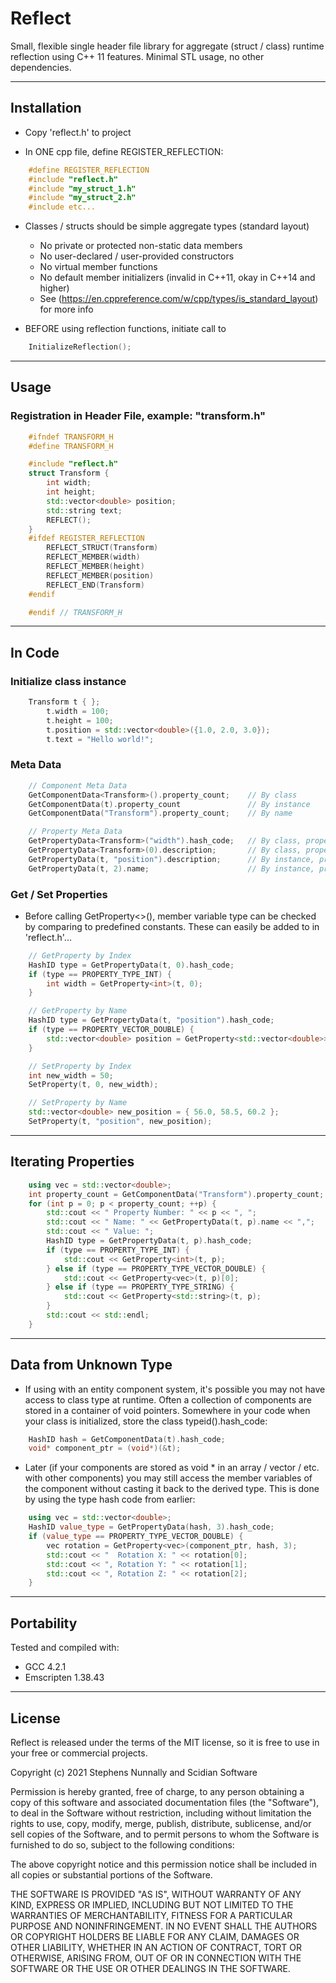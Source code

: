 # Reflect

Small, flexible single header file library for aggregate (struct / class) runtime reflection using C++ 11 features. Minimal STL usage, no other dependencies.

-----
## Installation
- Copy 'reflect.h' to project

- In ONE cpp file, define REGISTER_REFLECTION:
```cpp
    #define REGISTER_REFLECTION
    #include "reflect.h"
    #include "my_struct_1.h"
    #include "my_struct_2.h"
    #include etc...
```

- Classes / structs should be simple aggregate types (standard layout)
    - No private or protected non-static data members
    - No user-declared / user-provided constructors 
    - No virtual member functions
    - No default member initializers (invalid in C++11, okay in C++14 and higher)
    - See (https://en.cppreference.com/w/cpp/types/is_standard_layout) for more info 

- BEFORE using reflection functions, initiate call to 
```cpp
    InitializeReflection();
```


-----
## Usage
### Registration in Header File, example: "transform.h"
```cpp
    #ifndef TRANSFORM_H
    #define TRANSFORM_H

    #include "reflect.h"
    struct Transform {
        int width;        
        int height;
        std::vector<double> position;
        std::string text;
        REFLECT();
    }
    #ifdef REGISTER_REFLECTION
        REFLECT_STRUCT(Transform)
        REFLECT_MEMBER(width)
        REFLECT_MEMBER(height)
        REFLECT_MEMBER(position)
        REFLECT_END(Transform)
    #endif

    #endif // TRANSFORM_H
```

-----
## In Code
### Initialize class instance
```cpp
    Transform t { };
        t.width = 100;
        t.height = 100;
        t.position = std::vector<double>({1.0, 2.0, 3.0});
        t.text = "Hello world!";
```
### Meta Data
```cpp
    // Component Meta Data
    GetComponentData<Transform>().property_count;    // By class 
    GetComponentData(t).property_count               // By instance
    GetComponentData("Transform").property_count;    // By name

    // Property Meta Data
    GetPropertyData<Transform>("width").hash_code;   // By class, property name
    GetPropertyData<Transform>(0).description;       // By class, property index
    GetPropertyData(t, "position").description;      // By instance, property name 
    GetPropertyData(t, 2).name;                      // By instance, property index
```

### Get / Set Properties
- Before calling GetProperty<>(), member variable type can be checked by comparing to predefined constants. These can easily be added to in 'reflect.h'...
```cpp
    // GetProperty by Index
    HashID type = GetPropertyData(t, 0).hash_code;
    if (type == PROPERTY_TYPE_INT) {
        int width = GetProperty<int>(t, 0);
    }

    // GetProperty by Name
    HashID type = GetPropertyData(t, "position").hash_code;
    if (type == PROPERTY_VECTOR_DOUBLE) {
        std::vector<double> position = GetProperty<std::vector<double>>(t, "position");
    }

    // SetProperty by Index
    int new_width = 50;
    SetProperty(t, 0, new_width);

    // SetProperty by Name
    std::vector<double> new_position = { 56.0, 58.5, 60.2 };
    SetProperty(t, "position", new_position);
```

-----
## Iterating Properties
```cpp
    using vec = std::vector<double>;
    int property_count = GetComponentData("Transform").property_count;
    for (int p = 0; p < property_count; ++p) {
        std::cout << " Property Number: " << p << ", ";
        std::cout << " Name: " << GetPropertyData(t, p).name << ",";
        std::cout << " Value: ";
        HashID type = GetPropertyData(t, p).hash_code;
        if (type == PROPERTY_TYPE_INT) {
            std::cout << GetProperty<int>(t, p);
        } else if (type == PROPERTY_TYPE_VECTOR_DOUBLE) {
            std::cout << GetProperty<vec>(t, p)[0];
        } else if (type == PROPERTY_TYPE_STRING) {
            std::cout << GetProperty<std::string>(t, p);
        }
        std::cout << std::endl;
    }
```

-----
## Data from Unknown Type
- If using with an entity component system, it's possible you may not have access to class type at runtime. Often a collection of components are stored in a container of void pointers. Somewhere in your code when your class is initialized, store the class typeid().hash_code:
```cpp
    HashID hash = GetComponentData(t).hash_code;
    void* component_ptr = (void*)(&t);
```  
- Later (if your components are stored as void * in an array / vector / etc. with other components) you may still access the member variables of the component without casting it back to the derived type. This is done by using the type hash code from earlier:
```cpp
    using vec = std::vector<double>;
    HashID value_type = GetPropertyData(hash, 3).hash_code;
    if (value_type == PROPERTY_TYPE_VECTOR_DOUBLE) {
        vec rotation = GetProperty<vec>(component_ptr, hash, 3);
        std::cout << "  Rotation X: " << rotation[0];
        std::cout << ", Rotation Y: " << rotation[1];
        std::cout << ", Rotation Z: " << rotation[2];
    }
```

-----
## Portability

Tested and compiled with:
- GCC 4.2.1
- Emscripten 1.38.43

-----
## License

Reflect is released under the terms of the MIT license, so it is free to use in your free or commercial projects.

Copyright (c) 2021 Stephens Nunnally and Scidian Software

Permission is hereby granted, free of charge, to any person obtaining a copy
of this software and associated documentation files (the "Software"), to deal
in the Software without restriction, including without limitation the rights
to use, copy, modify, merge, publish, distribute, sublicense, and/or sell
copies of the Software, and to permit persons to whom the Software is
furnished to do so, subject to the following conditions:

The above copyright notice and this permission notice shall be included in
all copies or substantial portions of the Software.

THE SOFTWARE IS PROVIDED "AS IS", WITHOUT WARRANTY OF ANY KIND, EXPRESS OR
IMPLIED, INCLUDING BUT NOT LIMITED TO THE WARRANTIES OF MERCHANTABILITY,
FITNESS FOR A PARTICULAR PURPOSE AND NONINFRINGEMENT. IN NO EVENT SHALL THE
AUTHORS OR COPYRIGHT HOLDERS BE LIABLE FOR ANY CLAIM, DAMAGES OR OTHER
LIABILITY, WHETHER IN AN ACTION OF CONTRACT, TORT OR OTHERWISE, ARISING FROM,
OUT OF OR IN CONNECTION WITH THE SOFTWARE OR THE USE OR OTHER DEALINGS IN
THE SOFTWARE.